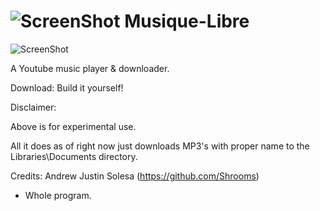 ![ScreenShot](https://camo.githubusercontent.com/0eef925bd645fac4064e7f60dd00a48cb3e2c7df/68747470733a2f2f686f7374722e636f2f66696c652f3937302f63656949524a42616f6e44542f73626f7469636f6e2e706e67) Musique-Libre
===

![ScreenShot](https://hostr.co/file/970/E7kguVRGUHtd/PICMEHAVINGSEC.png)

A Youtube music player & downloader.

Download: Build it yourself!

Disclaimer: 

Above is for experimental use. 

All it does as of right now just downloads MP3's with proper name to the Libraries\Documents directory.

Credits: Andrew Justin Solesa (https://github.com/Shrooms)
- Whole program.
